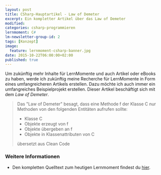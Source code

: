```yaml
---
layout: post
title: CSharp-Hauptartikel - Law of Demeter
excerpt: Ein kompletter Artikel über das Law of Demeter
modified:
categories: csharp-programmieren
lernmoment: C#
lm-newsletter-group-id: 2
tags: [Konzept]
image:
  feature: lernmoment-csharp-banner.jpg
date: 2015-10-22T06:00:00+02:00
published: true
---
```


Um zukünftig mehr Inhalte für LernMomente und auch Artikel oder eBooks zu haben, werde ich zukünftig meine Recherche für LernMomente in Form eines umfangreicheren Artikels erstellen. Dazu möchte ich auch immer ein umfangreiches Beispielprojekt erstellen. Dieser Artikel beschäftigt sich mit dem *Law of Demeter*.

> Das "Law of Demeter" besagt, dass eine Methode f der Klasse C nur Methoden von den folgenden Entitäten aufrufen sollte:
>	- Klasse C
>	- Objekte erzeugt von f
>	- Objekte übergeben an f
>	- Objekte in Klassenattributen von C
>
> übersetzt aus Clean Code



### Weitere Informationen

-	Den kompletten Quelltext zum heutigen Lernmoment findest du [hier](https://github.com/LernMoment/csharp/tree/master/tbd).

